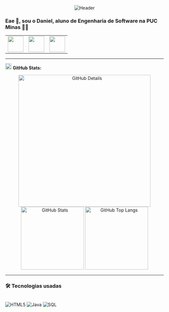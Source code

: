 <div align="center">
<img alt="Header" src="https://raw.githubusercontent.com/daniel-alv-1/daniel-alv-1/main/img/header.png"/>
</div>

### Eae 👋, sou o Daniel, aluno de Engenharia de Software na PUC Minas 👨‍🏫

<div align="center">
<table>
<tr>
<td>
<a href="https://github.com/daniel-alv-1" target="_blank">
<img src="https://github.githubassets.com/images/modules/logos_page/GitHub-Mark.png" width="50px" height="50px"/>
</a>
</td>
<td>
<a href="mailto:dnnn.alv@gmail.com" target="_blank">
<img src="https://raw.githubusercontent.com/daniel-alv-1/daniel-alv-1/main/img/gmail.png" width="50px" height="50px"/>
</a>
</td>
<td>
<a href="https://www.linkedin.com/in/daniel-alves-oliveira-2b29b0318" target="_blank">
<img src="https://raw.githubusercontent.com/daniel-alv-1/daniel-alv-1/main/img/linkedin.png" width="50px" height="50px"/>
</a>
</td>
</tr>
</table>
</div>

---

<img height="20" alt="GIF" src="https://raw.githubusercontent.com/daniel-alv-1/daniel-alv-1/main/img/graphic.gif"/> **GitHub Stats:**

<div align="center">
<img alt="GitHub Details" width="420px" src="http://github-profile-summary-cards.vercel.app/api/cards/profile-details?username=daniel-alv-1&theme=github_dark"/>
<img alt="GitHub Stats" width="200px" src="http://github-profile-summary-cards.vercel.app/api/cards/stats?username=daniel-alv-1&theme=github_dark"/>
<img alt="GitHub Top Langs" width="200px" src="http://github-profile-summary-cards.vercel.app/api/cards/repos-per-language?username=daniel-alv-1&theme=github_dark"/>
</div>

---

### 🛠 Tecnologias usadas

<div style="display: inline_block"><br/>
    <img align="center" alt="HTML5" src="https://img.shields.io/badge/HTML-239120?style=for-the-badge&logo=html5&logoColor=white"/>
    <img align="center" alt="Java" src="https://img.shields.io/badge/Java-ED8B00?style=for-the-badge&logo=openjdk&logoColor=white"/>
    <img align="center" alt="SQL" src="https://img.shields.io/badge/MySQL-00000F?style=for-the-badge&logo=mysql&logoColor=white"/>
</div>

